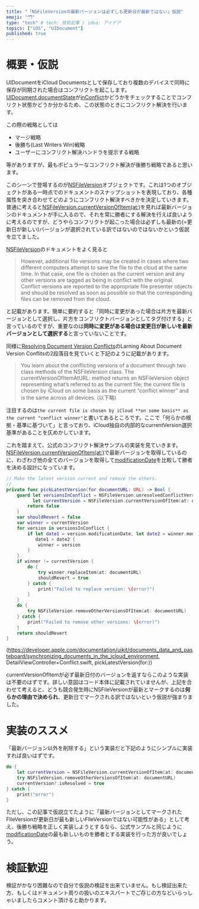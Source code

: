 ```yaml
---
title: "「NSFileVersionの最新バージョンは必ずしも更新日が最新ではない」仮説"
emoji: "🗂"
type: "tech" # tech: 技術記事 / idea: アイデア
topics: ["iOS", "UIDocument"]
published: true
---
```


# 概要・仮説
UIDocumentをiCloud Documentsとして保存しており複数のデバイスで同時に保存が同期された場合はコンフリクトを起こします。
[UIDocument.documentState](https://developer.apple.com/documentation/uikit/uidocument/1619982-documentstate)が[inConflict](https://developer.apple.com/documentation/uikit/uidocument/state/1619972-inconflict)かどうかをチェックすることでコンフリクト状態かどうか分かるため、この状態のときにコンフリクト解決を行います。

この際の戦略としては

- マージ戦略
- 後勝ち(Last Writers Win)戦略
- ユーザーにコンフリクト解決ハンドラを提示する戦略

等がありますが、最もポピュラーなコンフリクト解決が後勝ち戦略であると思います。

このシーンで登場するのが[NSFileVersion](https://developer.apple.com/documentation/foundation/nsfileversion)オブジェクトです。これは1つのオブジェクトがある一時点でのドキュメントのスナップショットを表現しており、各種属性を突き合わせてどのようにコンフリクト解決すべきかを決定していきます。普通に考えると[NSFileVersion.currentVersionOfItem(at:)](https://developer.apple.com/documentation/foundation/nsfileversion/1412963-currentversionofitem)を見れば最新バージョンのドキュメントが手に入るので、それを常に勝者にする解決を行えば良いように考えるのですが、どうやらコンフリクトが起こった場合は必ずしも最新の(=更新日が新しい)バージョンが選択されている訳ではないのではないかという仮説を立てました。

[NSFileVersion](https://developer.apple.com/documentation/foundation/nsfileversion)のドキュメントをよく見ると

> However, additional file versions may be created in cases where two different computers attempt to save the file to the cloud at the same time. In that case, one file is chosen as the current version and any other versions are tagged as being in conflict with the original. Conflict versions are reported to the appropriate file presenter objects and should be resolved as soon as possible so that the corresponding files can be removed from the cloud.

と記載があります。簡単に要約すると「同時に変更があった場合は片方を最新バージョンとして選択し、片方をコンフリクトバージョンとしてタグ付けする」と言っているのですが、重要なのは**同時に変更がある場合は変更日が新しいを最新バージョンとして選択する**と言っていないことです。

同様に[Resolving Document Version Conflicts](https://developer.apple.com/library/archive/documentation/DataManagement/Conceptual/DocumentBasedAppPGiOS/ResolveVersionConflicts/ResolveVersionConflicts.html)のLarning About Document Version Conflitsの2段落目を見ていくと下記のように記載があります。

> You learn about the conflicting versions of a document through two class methods of the NSFileVersion class. The currentVersionOfItemAtURL: method returns an NSFileVersion object representing what’s referred to as the current file; the current file is chosen by iCloud on some basis as the current “conflict winner” and is the same across all devices. (以下略)

注目するのは`the current file is chosen by iCloud **on some basis** as the current "conflict winner"`と書いてあるところです。ここで「何らかの根拠・基準に基づいて」と言っており、iCloud独自の内部的なcurrentVersion選択基準があることを仄めかしています。

これを踏まえて、公式のコンフリクト解決サンプルの実装を見ていきます。[NSFileVersion.currentVersionOfItem(at:)](https://developer.apple.com/documentation/foundation/nsfileversion/1412963-currentversionofitem)で最新バージョンを取得しているのに、わざわざ他の全てのバージョンを取得して[modificationDate](https://developer.apple.com/documentation/foundation/nsfileversion/1411506-modificationdate)を比較して勝者を決める設計になっています。

```swift
// Make the latest version current and remove the others.
//
private func pickLatestVersion(for documentURL: URL) -> Bool {
    guard let versionsInConflict = NSFileVersion.unresolvedConflictVersionsOfItem(at: documentURL),
          let currentVersion = NSFileVersion.currentVersionOfItem(at: documentURL) else {
        return false
    }
    var shouldRevert = false
    var winner = currentVersion
    for version in versionsInConflict {
        if let date1 = version.modificationDate, let date2 = winner.modificationDate,
           date1 > date2 {
            winner = version
        }
    }
    if winner != currentVersion {
        do {
            try winner.replaceItem(at: documentURL)
            shouldRevert = true
        } catch {
            print("Failed to replace version: \(error)")
        }
    }
    do {
        try NSFileVersion.removeOtherVersionsOfItem(at: documentURL)
    } catch {
        print("Failed to remove other versions: \(error)")
    }
    return shouldRevert
}
```
(https://developer.apple.com/documentation/uikit/documents_data_and_pasteboard/synchronizing_documents_in_the_icloud_environment, DetailViewController+Conflict.swift, pickLatestVersion(for:))

currentVersionOfItemが必ず最新日付のバージョンを返すならこのような実装は不要のはずです。詳しい意図はコード本体に記載されていませんが、上記を合わせて考えると、どうも競合発生時にNSFileVersionが最新とマークするのは**何らかの理由で決められ**、更新日でマークされる訳ではないという仮説が強まりました。

# 実装のススメ
「最新バージョン以外を削除する」という実装だと下記のようにシンプルに実装すれば良いはずです。

```swift
do {
    let currentVersion = NSFileVersion.currentVersionOfItem(at: documentURL)
    try NSFileVersion.removeOtherVersionsOfItem(at: documentURL)
    currentVersion?.isResolved = true
} catch {
    print("error")
}
```

ただし、この記事で仮説立てたように「最新バージョンとしてマークされたFIleVersionが更新日が最も新しいFIleVersionではない可能性がある」として考え、後勝ち戦略を正しく実装しようとするなら、公式サンプルと同じように [modificationDate](https://developer.apple.com/documentation/foundation/nsfileversion/1411506-modificationdate)の最も新しいものを勝者とする実装を行った方が良いでしょう。

# 検証歓迎
検証がかなり困難なので自分で仮説の検証を出来ていません。もし検証出来た方、もしくはドキュメント周りの扱いのエキスパートでご存じの方などいらっしゃいましたらコメント頂けると助かります。
